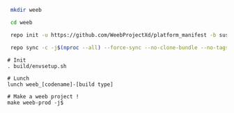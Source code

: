 ```zsh
 mkdir weeb
```

```zsh
 cd weeb
```

```zsh
 repo init -u https://github.com/WeebProjectXd/platform_manifest -b sushi --depth=1

```
```zsh
 repo sync -c -j$(nproc --all) --force-sync --no-clone-bundle --no-tags

```

```shell
# Init
. build/envsetup.sh

# Lunch
lunch weeb_[codename]-[build type]

# Make a weeb project !
make weeb-prod -j$
```

